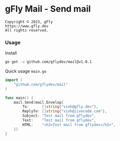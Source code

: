 # gFly Mail - Send mail

    Copyright © 2023, gFly
    https://www.gfly.dev
    All rights reserved.

### Usage

Install
```bash
go get -u github.com/gflydev/mail@v1.0.1
```

Quick usage `main.go`
```go
import (
    "github.com/gflydev/mail"	
)

func main() {
    mail.Send(mail.Envelop{
        To:      []string{"vinh@gfly.dev"},
        ReplyTo: []string{"vinh@jivecode.com"},
        Subject: "Test mail from gflydev",
        Text:    "Test mail from gflydev",
        HTML:    "<h2>Test mail from gflydev</h2>",
    })
}
```

